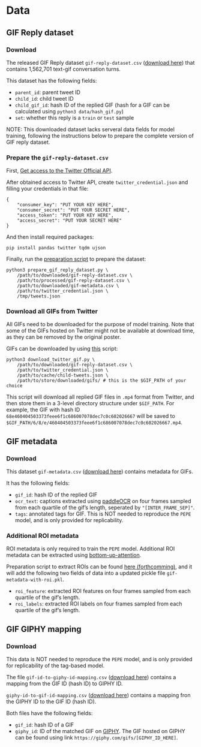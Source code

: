 # Data

## GIF Reply dataset
### Download
The released GIF Reply dataset `gif-reply-dataset.csv` ([download here](TODO)) that contains 1,562,701 text-gif conversation turns.

This dataset has the following fields:
- `parent_id`: parent tweet ID
- `child_id`: child tweet ID
- `child_gif_id`: hash ID of the replied GIF (hash for a GIF can be calculated using `python3 data/hash_gif.py`)
- `set`: whether this reply is a `train` or `test` sample

NOTE: This downloaded dataset lacks serveral data fields for model training, following the instructions below to prepare the complete version of GIF reply dataset.

### Prepare the `gif-reply-dataset.csv`
First, [Get access to the Twitter Official API](https://developer.twitter.com/en/docs/twitter-api/getting-started/getting-access-to-the-twitter-api).

After obtained access to Twitter API, create `twitter_credential.json` and filling your credentials in that file:
```
{
	"consumer_key": "PUT YOUR KEY HERE",
	"consumer_secret": "PUT YOUR SECRET HERE",
	"access_token": "PUT YOUR KEY HERE",
	"access_secret": "PUT YOUR SECRET HERE"
}
```

And then install required packages:
```
pip install pandas twitter tqdm ujson
```

Finally, run the [preparation script](prepare_gif_reply_dataset.py) to prepare the dataset:
```
python3 prepare_gif_reply_dataset.py \
    /path/to/downloaded/gif-reply-dataset.csv \
    /path/to/processed/gif-reply-dataset.csv \
    /path/to/downloaded/gif-metadata.csv \
    /path/to/twitter_credential.json \
    /tmp/tweets.json
```

### Download all GIFs from Twitter
All GIFs need to be downloaded for the purpose of model training. Note that some of the GIFs hosted on Twitter might not be available at download time, as they can be removed by the original poster.

GIFs can be downloaded by using [this](download_twitter_gif.py) script:
```
python3 download_twitter_gif.py \
    /path/to/downloaded/gif-reply-dataset.csv \
    /path/to/twitter_credential.json \
    /path/to/cache/child-tweets.json \
    /path/to/store/downloaded/gifs/ # this is the $GIF_PATH of your choice
```

This script will download all replied GIF files in `.mp4` format from Twitter, and then store them in a 3-level directory structure under `$GIF_PATH`.
For example, the GIF with hash ID `68e460404503373feee6f1c686007078dec7c0c602026667` will be saved to `$GIF_PATH/6/8/e/460404503373feee6f1c686007078dec7c0c602026667.mp4`.

## GIF metadata
### Download
This dataset `gif-metadata.csv` ([download here](TODO)) contains metadata for GIFs.

It has the following fields:
- `gif_id`: hash ID of the replied GIF
- `ocr_text`: captions extracted using [paddleOCR](https://github.com/PaddlePaddle/PaddleOCR) on four frames sampled from each quartile of the gif’s length, seperated by `"[INTER_FRAME_SEP]"`.
- `tags`: annotated tags for GIF. This is NOT needed to reproduce the `PEPE` model, and is only provided for replicability.

### Additional ROI metadata
ROI metadata is only required to train the `PEPE` model.
Additional ROI metadata can be extracted using [bottom-up-attention](https://github.com/airsplay/py-bottom-up-attention).

Preparation script to extract ROIs can be found [here (forthcomming)](TODO), and it will add the following two fields of data into a updated pickle file `gif-metadata-with-roi.pkl`.
- `roi_feature`: extracted ROI features on four frames sampled from each quartile of the gif’s length.
- `roi_labels`: extracted ROI labels on four frames sampled from each quartile of the gif’s length.


## GIF GIPHY mapping
### Download

This data is NOT needed to reproduce the `PEPE` model, and is only provided for replicability of the tag-based model.

The file `gif-id-to-giphy-id-mapping.csv` ([download here](TODO)) contains a mapping from the GIF ID (hash ID) to GIPHY ID.

`giphy-id-to-gif-id-mapping.csv` ([download here](TODO)) contains a mapping fron the GIPHY ID to the GIF ID (hash ID).


Both files have the following fields:
- `gif_id`: hash ID of a GIF
- `giphy_id`: ID of the matched GIF on [GIPHY](https://giphy.com/). The GIF hosted on GIPHY can be found using link `https://giphy.com/gifs/[GIPHY_ID_HERE]`.
